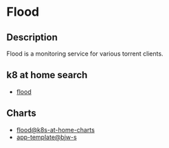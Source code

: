 # Flood

## Description

Flood is a monitoring service for various torrent clients.

## k8 at home search

- [flood](https://nanne.dev/k8s-at-home-search/#/flood)

## Charts

- [flood@k8s-at-home-charts](https://k8s-at-home.com/charts/)
- [app-template@bjw-s](https://bjw-s.github.io/helm-charts/)
